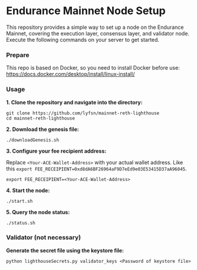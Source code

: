 # Endurance Mainnet Node Setup

This repository provides a simple way to set up a node on the Endurance Mainnet, covering the execution layer, consensus layer, and validator node. Execute the following commands on your server to get started.

### Prepare

This repo is based on Docker, so you need to install Docker before use: https://docs.docker.com/desktop/install/linux-install/

### Usage

**1. Clone the repository and navigate into the directory:**

```
git clone https://github.com/lyfsn/mainnet-reth-lighthouse
cd mainnet-reth-lighthouse
```

**2. Download the genesis file:**

```
./downloadGenesis.sh
```

**3. Configure your fee recipient address:**

Replace `<Your-ACE-Wallet-Address>` with your actual wallet address. Like this `export FEE_RECEIPIENT=0xd8dA6BF26964aF9D7eEd9e03E53415D37aA96045`.

```
export FEE_RECEIPIENT=<Your-ACE-Wallet-Address>
```

**4. Start the node:**

```
./start.sh
```

**5. Query the node status:**

```
./status.sh
```

### Validator (not necessary)

**Generate the secret file using the keystore file:**

```
python lighthouseSecrets.py validator_keys <Password of keystore file>
```
